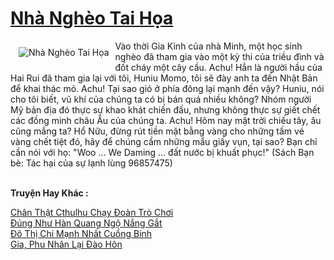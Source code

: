 <a href="https://truyenwiki.net/nha-ngheo-tai-hoa.35940/" title="Nhà Nghèo Tai Họa"><h1>Nhà Nghèo Tai Họa</h1></a><div style="display:table"><img align="right" style="float: left; padding: 10px;" src="https://truyenwiki.net/a/img/str/src/35940.jpg" alt="Nhà Nghèo Tai Họa">Vào thời Gia Kinh của nhà Minh, một học sinh nghèo đã tham gia vào một kỳ thi của triều đình và đốt cháy một cây cầu. Achu! Hẳn là người hầu của Hai Rui đã tham gia lại với tôi, Huniu Momo, tôi sẽ đày anh ta đến Nhật Bản để khai thác mỏ. Achu! Tại sao gió ở phía đông lại mạnh đến vậy? Huniu, nói cho tôi biết, vũ khí của chúng ta có bị bán quá nhiều không? Nhóm người Mỹ bản địa đó thực sự khao khát chiến đấu, nhưng không thực sự giết chết các đồng minh châu Âu của chúng ta. Achu! Hôm nay mặt trời chiếu tây, âu cũng mắng ta? Hổ Nữu, đừng rút tiền mặt bằng vàng cho những tấm vé vàng chết tiệt đó, hãy để chúng cầm những mẩu giấy vụn, tại sao? Bạn chỉ cần nói với họ: "Woo ... We Daming ... đất nước bị khuất phục!" (Sách Bạn bè: Tác hại của sự lạnh lùng 96857475)</div><p><br><b>Truyện Hay Khác :</b></p><a href="https://truyenwiki.net/chan-that-cthulhu-chay-doan-tro-choi.36726/" alt="Chân Thật Cthulhu Chạy Đoàn Trò Chơi">Chân Thật Cthulhu Chạy Đoàn Trò Chơi</a><br/><a href="https://github.com/nownovels/topcv/tree/master/truyenhay/41174" alt="Đúng Như Hàn Quang Ngộ Nắng Gắt">Đúng Như Hàn Quang Ngộ Nắng Gắt</a><br/><a href="https://sangtacviet.wordpress.com/2020/10/22/do-thi-chi-manh-nhat-cuong-binh/" alt="Đô Thị Chi Mạnh Nhất Cuồng Binh">Đô Thị Chi Mạnh Nhất Cuồng Binh</a><br/><a href="https://github.com/nownovels/topcv/tree/master/truyenhay/36047" alt="Gia, Phu Nhân Lại Đào Hôn">Gia, Phu Nhân Lại Đào Hôn</a><br/>